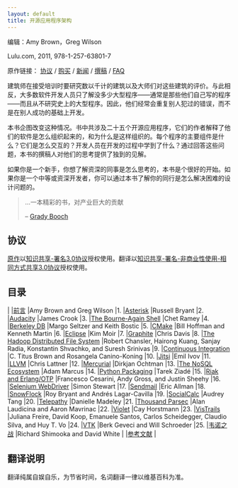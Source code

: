 ```yaml
---
layout: default
title: 开源应用程序架构
---
```


编辑：Amy Brown，Greg Wilson

Lulu.com, 2011, 978-1-257-63801-7

原作链接：
[协议](http://www.aosabook.org/en/#license)	/
[购买](http://www.aosabook.org/en/#purchase)	/
[新闻](http://www.aosabook.org/en/#news)		/
[撰稿](http://www.aosabook.org/en/#contribute)	/
[FAQ](http://www.aosabook.org/en/faq.html)



建筑师在接受培训时要研究数以千计的建筑以及大师们对这些建筑的评价。与此相反，大多数软件开发人员只了解没多少大型程序——通常是那些他们自己写的程序——而且从不研究史上的大型程序。因此，他们经常会重复别人犯过的错误，而不是在别人成功的基础上开发。

本书企图改变这种情况。书中共涉及二十五个开源应用程序，它们的作者解释了他们的软件是怎么组织起来的，和为什么是这样组织的。每个程序的主要组件是什么？它们是怎么交互的？开发人员在开发的过程中学到了什么？通过回答这些问题，本书的撰稿人对他们的思考提供了独到的见解。

如果你是一个新手，你想了解资深的同事是怎么思考的，本书是个很好的开始。如果你是一个中等或资深开发者，你可以通过本书了解你的同行是怎么解决困难的设计问题的。

> ...一本精彩的书，对产业巨大的贡献
>
> – [Grady Booch](http://en.wikipedia.org/wiki/Grady_Booch)



## 协议


[原作](http://www.aosabook.org/en/index.html)以[知识共享-署名3.0协议](http://creativecommons.org/licenses/by/3.0/legalcode)授权使用。翻译以[知识共享-署名-非商业性使用-相同方式共享3.0协议](http://creativecommons.org/licenses/by-nc-sa/3.0/legalcode)授权使用。



## 目录


|	|[前言](intro.html)					|Amy Brown and Greg Wilson
|1. 	|[Asterisk](asterisk.html)				|Russell Bryant
|2. 	|[Audacity](audacity.html)				|James Crook
|3. 	|[The Bourne-Again Shell](bash.html)			|Chet Ramey
|4. 	|[Berkeley DB](bdb.html)				|Margo Seltzer and Keith Bostic
|5. 	|[CMake](cmake.html)					|Bill Hoffman and Kenneth Martin
|6. 	|[Eclipse](eclipse.html)				|Kim Moir
|7. 	|[Graphite](graphite.html)				|Chris Davis
|8. 	|[The Hadoop Distributed File System](hdfs.html)	|Robert Chansler, Hairong Kuang, Sanjay Radia, Konstantin Shvachko, and Suresh Srinivas
|9. 	|[Continuous Integration](integration.html)		|C. Titus Brown and Rosangela Canino-Koning
|10. 	|[Jitsi](jitsi.html)					|Emil Ivov
|11. 	|[LLVM](llvm.html)					|Chris Lattner
|12. 	|[Mercurial](mercurial.html)				|Dirkjan Ochtman
|13. 	|[The NoSQL Ecosystem](nosql.html)			|Adam Marcus
|14. 	|[Python Packaging](packaging.html)			|Tarek Ziadé
|15. 	|[Riak and Erlang/OTP](riak.html)			|Francesco Cesarini, Andy Gross, and Justin Sheehy
|16. 	|[Selenium WebDriver](selenium.html)			|Simon Stewart
|17. 	|[Sendmail](sendmail.html)				|Eric Allman
|18. 	|[SnowFlock](snowflock.html)				|Roy Bryant and Andrés Lagar-Cavilla
|19. 	|[SocialCalc](socialcalc.html)				|Audrey Tang
|20. 	|[Telepathy](telepathy.html) 				|Danielle Madeley
|21. 	|[Thousand Parsec](thousandparsec.html)			|Alan Laudicina and Aaron Mavrinac
|22. 	|[Violet](violet.html)					|Cay Horstmann
|23. 	|[VisTrails](vistrails.html)				|Juliana Freire, David Koop, Emanuele Santos, Carlos Scheidegger, Claudio Silva, and Huy T. Vo
|24. 	|[VTK](vtk.html)					|Berk Geveci and Will Schroeder
|25. 	|[韦诺之战](wesnoth.html)					|Richard Shimooka and David White
|	|[参考文献](bibliography.html)				|



## 翻译说明

翻译纯属自娱自乐，为节省时间，名词翻译一律以维基百科为准。



